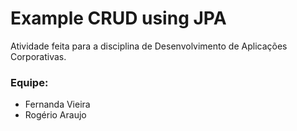 # Example CRUD using JPA
Atividade feita para a disciplina de Desenvolvimento de Aplicações Corporativas.

### Equipe:
* Fernanda Vieira
* Rogério Araujo
